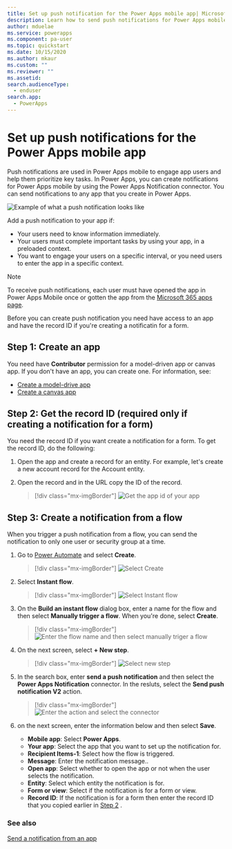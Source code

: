 ```yaml
---
title: Set up push notification for the Power Apps mobile app| Microsoft Docs
description: Learn how to send push notifications for Power Apps mobile.
author: mduelae
ms.service: powerapps
ms.component: pa-user
ms.topic: quickstart
ms.date: 10/15/2020
ms.author: mkaur
ms.custom: ""
ms.reviewer: ""
ms.assetid: 
search.audienceType: 
  - enduser
search.app: 
  - PowerApps
---
```


# Set up push notifications for the Power Apps mobile app

Push notifications are used in Power Apps mobile to engage app users and help them prioritize key tasks. In Power Apps, you can create notifications for Power Apps mobile by using the Power Apps Notification connector. You can send notifications to any app that you create in Power Apps. 
 
![Example of what a push notification looks like](media/pic1-notification-screenshot.png)

Add a push notification to your app if:

* Your users need to know information immediately.
* Your users must complete important tasks by using your app, in a preloaded context.
* You want to engage your users on a specific interval, or you need users to enter the app in a specific context.

> [!NOTE]
> To receive push notifications, each user must have opened the app in Power Apps Mobile once or gotten the app from the [Microsoft 365 apps page](https://www.office.com/apps).

Before you can create push notification you need have access to an app and have the record ID if you're creating a notificatin for a form.

## Step 1: Create an app

You need have **Contributor** permission for a model-driven app or canvas app. If you don't have an app, you can create one. For information, see:

- [Create a model-drive app](https://docs.microsoft.com/powerapps/maker/model-driven-apps/build-first-model-driven-app#create-your-model-driven-app)
- [Create a canvas app](https://docs.microsoft.com/powerapps/maker/canvas-apps/get-started-test-drive)
     
## Step 2: Get the record ID (required only if creating a notification for a form)

You need the record ID if you want create a notification for a form. To get the record ID, do the following:

1. Open the app and create a record for an entity. For example, let's create a new account record for the Account entity.
2. Open the record and in the URL copy the ID of the record. 

   > [!div class="mx-imgBorder"] 
   > ![Get the app id of your app](media/appid.png)
     

## Step 3: Create a notification from a flow

When you trigger a push notification from a flow, you can send the notification to only one user or security group at a time.

1. Go to [Power Automate](https://flow.microsoft.com) and select **Create**.

   > [!div class="mx-imgBorder"] 
   > ![Select Create](media/create-notification.png)

2. Select **Instant flow**.

   > [!div class="mx-imgBorder"] 
   > ![Select Instant flow](media/create-notification-step2.png)

3. On the **Build an instant flow** dialog box, enter a name for the flow and then select **Manually trigger a flow**. When you're done, select **Create**.

   > [!div class="mx-imgBorder"] 
   > ![Enter the flow name and then select manually triger a flow](media/create-notification-step3.png)
   
   
 4. On the next screen, select **+ New step**.   
 
    > [!div class="mx-imgBorder"] 
    > ![Select new step](media/create-notification-step4.png)
    
 5. In the search box, enter **send a push notification** and then select the **Power Apps Notification** connector. In the resluts, select the **Send push notification V2** action.
 
    > [!div class="mx-imgBorder"] 
    > ![Enter the action and select the connector](media/create-notification-step5.png)
 
 6. on the next screen, enter the information below and then select **Save**.
 
 	- **Mobile app**: Select **Power Apps**.
	- **Your app**: Select the app that you want to set up the notification for.
	- **Recipient Items-1**: Select how the flow is triggered.
	- **Message**: Enter the notification message..
	- **Open app**: Select whether to open the app or not when the user selects the notification.
	- **Entity**: Select which entity the notification is for.
	- **Form or view**: Select if the notification is for a form or view.
	- **Record ID**: If the notification is for a form then enter the record ID that you copied earlier in [Step 2]() . 

### See also

[Send a notification from an app](https://docs.microsoft.com/powerapps/maker/canvas-apps/add-notifications)
